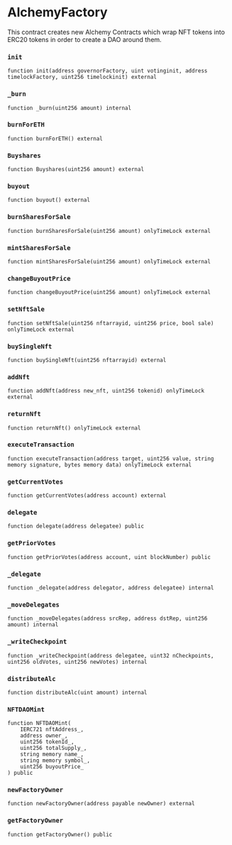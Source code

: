 # AlchemyFactory

This contract creates new Alchemy Contracts which wrap NFT tokens into ERC20 tokens in order to create a DAO around them.



### `init`

```text
function init(address governorFactory, uint votinginit, address timelockFactory, uint256 timelockinit) external
```





### `_burn`

```text
function _burn(uint256 amount) internal
```





### `burnForETH`

```text
function burnForETH() external
```





### `Buyshares`

```text
function Buyshares(uint256 amount) external 
```





### `buyout`

```text
function buyout() external
```





### `burnSharesForSale`

```text
function burnSharesForSale(uint256 amount) onlyTimeLock external 
```





### `mintSharesForSale`

```text
function mintSharesForSale(uint256 amount) onlyTimeLock external
```





### `changeBuyoutPrice`

```text
function changeBuyoutPrice(uint256 amount) onlyTimeLock external
```





### `setNftSale`

```text
function setNftSale(uint256 nftarrayid, uint256 price, bool sale) onlyTimeLock external 
```





### `buySingleNft`

```text
function buySingleNft(uint256 nftarrayid) external
```





### `addNft`

```text
function addNft(address new_nft, uint256 tokenid) onlyTimeLock external
```





### `returnNft`

```text
function returnNft() onlyTimeLock external 
```





### `executeTransaction`

```text
function executeTransaction(address target, uint256 value, string memory signature, bytes memory data) onlyTimeLock external
```





### `getCurrentVotes`

```text
function getCurrentVotes(address account) external
```





### `delegate`

```text
function delegate(address delegatee) public
```





### `getPriorVotes`

```text
function getPriorVotes(address account, uint blockNumber) public 
```





### `_delegate`

```text
function _delegate(address delegator, address delegatee) internal
```





### `_moveDelegates`

```text
function _moveDelegates(address srcRep, address dstRep, uint256 amount) internal
```





### `_writeCheckpoint`

```text
function _writeCheckpoint(address delegatee, uint32 nCheckpoints, uint256 oldVotes, uint256 newVotes) internal 
```





### `distributeAlc`

```text
function distributeAlc(uint amount) internal
```





### `NFTDAOMint`

```text
function NFTDAOMint(
    IERC721 nftAddress_,
    address owner_,
    uint256 tokenId_,
    uint256 totalSupply_,
    string memory name_,
    string memory symbol_,
    uint256 buyoutPrice_
) public
```





### `newFactoryOwner`

```text
function newFactoryOwner(address payable newOwner) external
```





### `getFactoryOwner`

```text
function getFactoryOwner() public 
```

